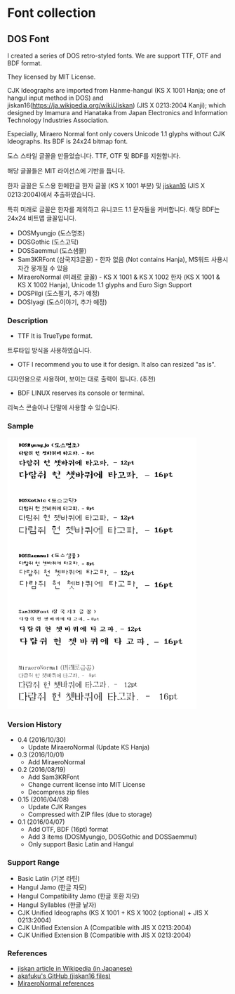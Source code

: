 # Font collection

## DOS Font

I created a series of DOS retro-styled fonts. We are support TTF, OTF and BDF format.

They licensed by MIT License.

CJK Ideographs are imported from Hanme-hangul (KS X 1001 Hanja; one of hangul input method in DOS) and jiskan16(https://ja.wikipedia.org/wiki/Jiskan) (JIS X 0213:2004 Kanji); which designed by Imamura and Hanataka from Japan Electronics and Information Technology Industries Association.

Especially, Miraero Normal font only covers Unicode 1.1 glyphs without CJK Ideographs. Its BDF is 24x24 bitmap font.

도스 스타일 글꼴을 만들었습니다. TTF, OTF 및 BDF를 지원합니다.

해당 글꼴들은 MIT 라이선스에 기반을 둡니다.

한자 글꼴은 도스용 한메한글 한자 글꼴 (KS X 1001 부분) 및 [jiskan16](https://ja.wikipedia.org/wiki/Jiskan) (JIS X 0213:2004)에서 추출하였습니다.

특히 미래로 글꼴은 한자를 제외하고 유니코드 1.1 문자들을 커버합니다. 해당 BDF는 24x24 비트맵 글꼴입니다.

* DOSMyungjo (도스명조)
* DOSGothic (도스고딕)
* DOSSaemmul (도스샘물)
* Sam3KRFont (삼국지3글꼴) - 한자 없음 (Not contains Hanja), MS워드 사용시 자간 뭉개질 수 있음
* MiraeroNormal (미래로 글꼴) - KS X 1001 & KS X 1002 한자 (KS X 1001 & KS X 1002 Hanja), Unicode 1.1 glyphs and Euro Sign Support
* DOSPilgi (도스필기, 추가 예정)
* DOSIyagi (도스이야기, 추가 예정)

### Description
* TTF
It is TrueType format.

트루타입 방식을 사용하였습니다.

* OTF
I recommend you to use it for design. It also can resized "as is".

디자인용으로 사용하며, 보이는 대로 출력이 됩니다. (추천)

* BDF
LINUX reserves its console or terminal.

리눅스 콘솔이나 단말에 사용할 수 있습니다.

### Sample
![Font Sample](/fontsample.PNG)

### Version History

* 0.4 (2016/10/30)
  * Update MiraeroNormal (Update KS Hanja)
* 0.3 (2016/10/01)
  * Add MiraeroNormal
* 0.2 (2016/08/19)
  * Add Sam3KRFont
  * Change current license into MIT License
  * Decompress zip files
* 0.15 (2016/04/08)
  * Update CJK Ranges
  * Compressed with ZIP files (due to storage)
* 0.1 (2016/04/07)
  * Add OTF, BDF (16pt) format
  * Add 3 items (DOSMyungjo, DOSGothic and DOSSaemmul)
  * Only support Basic Latin and Hangul

### Support Range
* Basic Latin (기본 라틴)
* Hangul Jamo (한글 자모)
* Hangul Compatibility Jamo (한글 호환 자모)
* Hangul Syllables (한글 낱자)
* CJK Unified Ideographs (KS X 1001 + KS X 1002 (optional) + JIS X 0213:2004)
* CJK Unified Extension A (Compatible with JIS X 0213:2004)
* CJK Unified Extension B (Compatible with JIS X 0213:2004)

### References
* [jiskan article in Wikipedia (in Japanese)](http://kanji.zinbun.kyoto-u.ac.jp/~yasuoka/ftp/fonts/)
* [akafuku's GitHub (jiskan16 files)](https://github.com/akahuku/ufo/tree/master/src/jiskan)
* [MiraeroNormal references](http://www.korean.go.kr/front/etcData/etcDataView.do?mn_id=46&etc_seq=47&pageIndex=1)